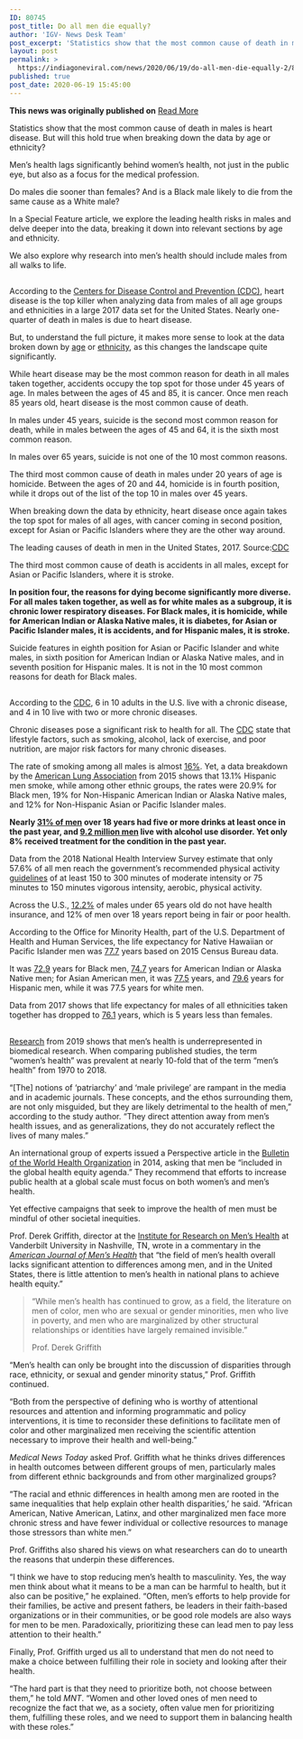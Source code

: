 ```yaml
---
ID: 80745
post_title: Do all men die equally?
author: 'IGV- News Desk Team'
post_excerpt: 'Statistics show that the most common cause of death in males is heart disease. But will this hold true when breaking down the data by age or ethnicity? Men’s health lags significantly behind women’s health, not just in the public eye, but also as a focus for the medical profession.Do males die sooner than females?&hellip;'
layout: post
permalink: >
  https://indiagoneviral.com/news/2020/06/19/do-all-men-die-equally-2/80745/india-gone-viral/
published: true
post_date: 2020-06-19 15:45:00
---
```

<b>This news was originally published on</b> <a href="http://www.medicalnewstoday.com/articles/leading-causes-of-death-in-men" class="button purchase" rel="nofollow noopener noreferrer" target="_blank">Read More</a> <br/><div><article><div><p>Statistics show that the most common cause of death in males is heart disease. But will this hold true when breaking down the data by age or ethnicity? </p><p>Men’s health lags significantly behind women’s health, not just in the public eye, but also as a focus for the medical profession.</p><p>Do males die sooner than females? And is a Black male likely to die from the same cause as a White male?</p><p>In a Special Feature article, we explore the leading health risks in males and delve deeper into the data, breaking it down into relevant sections by age and ethnicity. </p><p>We also explore why research into men’s health should include males from all walks to life. </p></div><div><h2></h2><p>According to the <a href="https://www.cdc.gov/healthequity/lcod/index.htm" rel="noopener noreferrer" target="_blank">Centers for Disease Control and Prevention (CDC)</a>, heart disease is the top killer when analyzing data from males of all age groups and ethnicities in a large 2017 data set for the United States. Nearly one-quarter of death in males is due to heart disease. </p><p>But, to understand the full picture, it makes more sense to look at the data broken down by <a href="https://www.cdc.gov/healthequity/lcod/men/2017/all-races-origins/index.htm" rel="noopener noreferrer" target="_blank">age</a> or <a href="https://www.cdc.gov/healthequity/lcod/men/2017/byraceandhispanic/index.htm" rel="noopener noreferrer" target="_blank">ethnicity</a>, as this changes the landscape quite significantly.</p><p>While heart disease may be the most common reason for death in all males taken together, accidents occupy the top spot for those under 45 years of age. In males between the ages of 45 and 85, it is cancer. Once men reach 85 years old, heart disease is the most common cause of death.</p><p>In males under 45 years, suicide is the second most common reason for death, while in males between the ages of 45 and 64, it is the sixth most common reason. </p><p>In males over 65 years, suicide is not one of the 10 most common reasons. </p><p>The third most common cause of death in males under 20 years of age is homicide. Between the ages of 20 and 44, homicide is in fourth position, while it drops out of the list of the top 10 in males over 45 years.</p><p>When breaking down the data by ethnicity, heart disease once again takes the top spot for males of all ages, with cancer coming in second position, except for Asian or Pacific Islanders where they are the other way around.</p><p>The leading causes of death in men in the United States, 2017. Source:<em></em><a href="https://www.cdc.gov/healthequity/lcod/men/2017/byraceandhispanic/index.htm" rel="noopener noreferrer" target="_blank">CDC</a></p><p>The third most common cause of death is accidents in all males, except for Asian or Pacific Islanders, where it is stroke.</p><p><strong>In position four, the reasons for dying become significantly more diverse. For all males taken together, as well as for white males as a subgroup, it is chronic lower respiratory diseases. For Black males, it is homicide, while for American Indian or Alaska Native males, it is diabetes, for Asian or Pacific Islander males, it is accidents, and for Hispanic males, it is stroke. </strong></p><p>Suicide features in eighth position for Asian or Pacific Islander and white males, in sixth position for American Indian or Alaska Native males, and in seventh position for Hispanic males. It is not in the 10 most common reasons for death for Black males. </p></div><span></span><div><h2></h2><p>According to the <a href="https://www.cdc.gov/chronicdisease/about/index.htm" rel="noopener noreferrer" target="_blank">CDC</a>, 6 in 10 adults in the U.S. live with a chronic disease, and 4 in 10 live with two or more chronic diseases. </p><p>Chronic diseases pose a significant risk to health for all. The <a href="https://www.cdc.gov/chronicdisease/about/index.htm" rel="noopener noreferrer" target="_blank">CDC</a> state that lifestyle factors, such as smoking, alcohol, lack of exercise, and poor nutrition, are major risk factors for many chronic diseases.</p><p>The rate of smoking among all males is almost <a href="https://www.cdc.gov/nchs/fastats/mens-health.htm" rel="noopener noreferrer" target="_blank">16%</a>. Yet, a data breakdown by the <a href="https://www.lung.org/quit-smoking/smoking-facts/impact-of-tobacco-use/tobacco-use-racial-and-ethnic" rel="noopener noreferrer" target="_blank">American Lung Association</a> from 2015 shows that 13.1% Hispanic men smoke, while among other ethnic groups, the rates were 20.9% for Black men, 19% for Non-Hispanic American Indian or Alaska Native males, and 12% for Non-Hispanic Asian or Pacific Islander males. </p><p><strong>Nearly <a href="https://www.cdc.gov/nchs/fastats/mens-health.htm" rel="noopener noreferrer" target="_blank">31% of men</a> over 18 years had five or more drinks at least once in the past year, and <a href="https://www.niaaa.nih.gov/publications/brochures-and-fact-sheets/alcohol-facts-and-statistics#:~:text=Alcohol%20Use%20Disorder%20(AUD)%20in%20the%20United%20States:&text=This%20includes%209.2%20million%20men,in%20this%20age%20group3)." rel="noopener noreferrer" target="_blank">9.2 million men</a> live with alcohol use disorder. Yet only 8% received treatment for the condition in the past year.</strong></p><p>Data from the 2018 National Health Interview Survey estimate that only 57.6% of all men reach the government’s recommended physical activity <a href="https://www.hhs.gov/fitness/be-active/physical-activity-guidelines-for-americans/index.html" rel="noopener noreferrer" target="_blank">guidelines</a> of at least 150 to 300 minutes of moderate intensity or 75 minutes to 150 minutes vigorous intensity, aerobic, physical activity.</p><p>Across the U.S., <a href="https://www.cdc.gov/nchs/fastats/mens-health.htm" rel="noopener noreferrer" target="_blank">12.2%</a> of males under 65 years old do not have health insurance, and 12% of men over 18 years report being in fair or poor health.</p><p>According to the Office for Minority Health, part of the U.S. Department of Health and Human Services, the life expectancy for Native Hawaiian or Pacific Islander men was <a href="https://minorityhealth.hhs.gov/omh/browse.aspx?lvl=3&lvlid=65#:~:text=Health:%20According%20to%20Census%20Bureau,and%2077.7%20years%20for%20men." rel="noopener noreferrer" target="_blank">77.7</a> years based on 2015 Census Bureau data. </p><p>It was <a href="https://minorityhealth.hhs.gov/omh/browse.aspx?lvl=3&lvlid=61" rel="noopener noreferrer" target="_blank">72.9</a> years for Black men, <a href="https://minorityhealth.hhs.gov/omh/browse.aspx?lvl=3&lvlid=62" rel="noopener noreferrer" target="_blank">74.7</a> years for American Indian or Alaska Native men; for Asian American men, it was <a href="https://minorityhealth.hhs.gov/omh/browse.aspx?lvl=3&lvlid=63" rel="noopener noreferrer" target="_blank">77.5</a> years, and <a href="https://minorityhealth.hhs.gov/omh/browse.aspx?lvl=3&lvlid=64" rel="noopener noreferrer" target="_blank">79.6</a> years for Hispanic men, while it was 77.5 years for white men. </p><p>Data from 2017 shows that life expectancy for males of all ethnicities taken together has dropped to <a href="https://www.cdc.gov/nchs/data/nvsr/nvsr68/nvsr68_07-508.pdf" rel="noopener noreferrer" target="_blank">76.1</a> years, which is 5 years less than females.</p></div><span></span><div><h2></h2><p><a href="https://www.tandfonline.com/doi/full/10.1080/13685538.2019.1645109" rel="noopener noreferrer" target="_blank">Research</a> from 2019 shows that men’s health is underrepresented in biomedical research. When comparing published studies, the term “women’s health” was prevalent at nearly 10-fold that of the term “men’s health” from 1970 to 2018. </p><p>“[The] notions of ‘patriarchy’ and ‘male privilege’ are rampant in the media and in academic journals. These concepts, and the ethos surrounding them, are not only misguided, but they are likely detrimental to the health of men,” according to the study author. “They direct attention away from men’s health issues, and as generalizations, they do not accurately reflect the lives of many males.”</p><p>An international group of experts issued a Perspective article in the <a href="https://www.who.int/bulletin/volumes/92/8/13-132795/en/" rel="noopener noreferrer" target="_blank">Bulletin of the World Health Organization</a> in 2014, asking that men be “included in the global health equity agenda.” They recommend that efforts to increase public health at a global scale must focus on both women’s and men’s health. </p><p>Yet effective campaigns that seek to improve the health of men must be mindful of other societal inequities. </p><p>Prof. Derek Griffith, director at the <a href="https://www.vanderbilt.edu/crmh/whoweare.php" rel="noopener noreferrer" target="_blank">Institute for Research on Men’s Health</a> at Vanderbilt University in Nashville, TN, wrote in a commentary in the <a href="https://www.ncbi.nlm.nih.gov/pmc/articles/PMC6142151/" rel="noopener noreferrer" target="_blank"><em>American Journal of Men’s Health</em></a> that “the field of men’s health overall lacks significant attention to differences among men, and in the United States, there is little attention to men’s health in national plans to achieve health equity.”</p><blockquote><strong></strong><p>“While men’s health has continued to grow, as a field, the literature on men of color, men who are sexual or gender minorities, men who live in poverty, and men who are marginalized by other structural relationships or identities have largely remained invisible.” </p><p>Prof. Derek Griffith</p></blockquote><p>“Men’s health can only be brought into the discussion of disparities through race, ethnicity, or sexual and gender minority status,” Prof. Griffith continued. </p><p>“Both from the perspective of defining who is worthy of attentional resources and attention and informing programmatic and policy interventions, it is time to reconsider these definitions to facilitate men of color and other marginalized men receiving the scientific attention necessary to improve their health and well-being.” </p><p><em>Medical News Today</em> asked Prof. Griffith what he thinks drives differences in health outcomes between different groups of men, particularly males from different ethnic backgrounds and from other marginalized groups? </p><p>“The racial and ethnic differences in health among men are rooted in the same inequalities that help explain other health disparities,’ he said. “African American, Native American, Latinx, and other marginalized men face more chronic stress and have fewer individual or collective resources to manage those stressors than white men.”</p><p>Prof. Griffiths also shared his views on what researchers can do to unearth the reasons that underpin these differences.</p><p>“I think we have to stop reducing men’s health to masculinity. Yes, the way men think about what it means to be a man can be harmful to health, but it also can be positive,” he explained. “Often, men’s efforts to help provide for their families, be active and present fathers, be leaders in their faith-based organizations or in their communities, or be good role models are also ways for men to be men. Paradoxically, prioritizing these can lead men to pay less attention to their health.” </p><p>Finally, Prof. Griffith urged us all to understand that men do not need to make a choice between fulfilling their role in society and looking after their health. </p><p>“The hard part is that they need to prioritize both, not choose between them,” he told <em>MNT</em>. “Women and other loved ones of men need to recognize the fact that we, as a society, often value men for prioritizing them, fulfilling these roles, and we need to support them in balancing health with these roles.”</p></div><span></span></article></div>